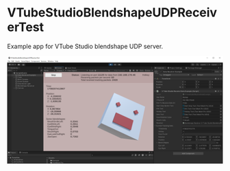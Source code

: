 # VTubeStudioBlendshapeUDPReceiverTest
Example app for VTube Studio blendshape UDP server.

![Screenshot](/images/unity_screenshot_1.png)
